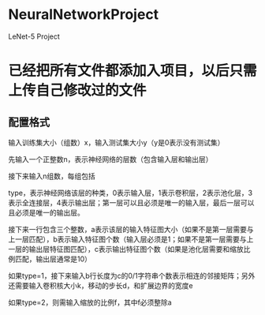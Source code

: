 # NeuralNetworkProject
LeNet-5 Project

# 已经把所有文件都添加入项目，以后只需上传自己修改过的文件
## 配置格式
输入训练集大小（组数）x，输入测试集大小y（y是0表示没有测试集）

先输入一个正整数n，表示神经网络的层数（包含输入层和输出层）

接下来输入n组数，每组包括

type，表示神经网络该层的种类，0表示输入层，1表示卷积层，2表示池化层，3表示全连接层，4表示输出层；第一层可以且必须是唯一的输入层，最后一层可以且必须是唯一的输出层。

接下来一行包含三个整数，a表示该层的输入特征图大小（如果不是第一层需要与上一层匹配），b表示输入特征图个数（输入层必须是1；如果不是第一层需要与上一层的输出层特征图匹配），c表示输出特征图个数（如果是池化层需要和缩放比例匹配，输出层通常是10）

如果type=1，接下来输入b行长度为c的0/1字符串个数表示相连的邻接矩阵；另外还需要输入卷积核大小k，移动的步长d，和扩展边界的宽度e

如果type=2，则需输入缩放的比例f，其中f必须整除a
